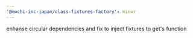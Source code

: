 ```yaml
---
'@mochi-inc-japan/class-fixtures-factory': minor
---
```


enhanse circular dependencies and fix to inject fixtures to get's function
